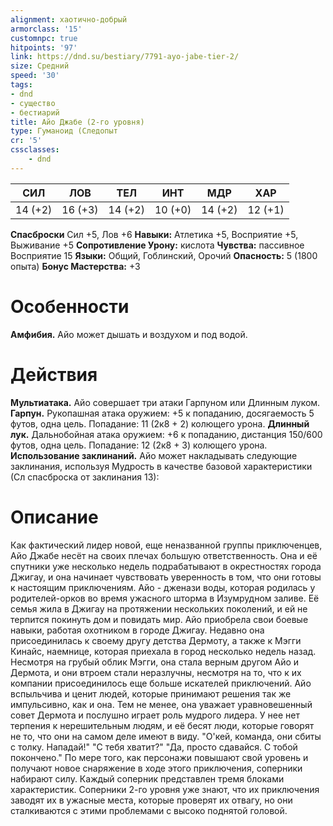 ```yaml
---
alignment: хаотично-добрый
armorclass: '15'
customnpc: true
hitpoints: '97'
link: https://dnd.su/bestiary/7791-ayo-jabe-tier-2/
size: Средний
speed: '30'
tags:
- dnd
- существо
- бестиарий
title: Айо Джабе (2-го уровня)
type: Гуманоид (Следопыт
cr: '5'
cssclasses:
    - dnd
---
```



| СИЛ | ЛОВ | ТЕЛ | ИНТ | МДР | ХАР |
|---|---|---|---|---|---|
| 14 (+2) | 16 (+3) | 14 (+2) | 10 (+0) | 14 (+2) | 12 (+1) |
**Спасброски** Сил +5, Лов +6
**Навыки:** Атлетика +5, Восприятие +5, Выживание +5
**Сопротивление Урону:** кислота
**Чувства:** пассивное Восприятие 15
**Языки:** Общий, Гоблинский, Орочий
**Опасность:** 5 (1800 опыта)
**Бонус Мастерства:** +3


# Особенности
**Амфибия.** Айо может дышать и воздухом и под водой.


# Действия
**Мультиатака.** Айо совершает три атаки Гарпуном или Длинным луком.
**Гарпун.** Рукопашная атака оружием: +5 к попаданию, досягаемость 5 футов, одна цель. Попадание: 11 (2к8 + 2) колющего урона.
**Длинный лук.** Дальнобойная атака оружием: +6 к попаданию, дистанция 150/600 футов, одна цель. Попадание: 12 (2к8 + 3) колющего урона.
**Использование заклинаний.** Айо может накладывать следующие заклинания, используя Мудрость в качестве базовой характеристики (Сл спасброска от заклинания 13):


# Описание
Как фактический лидер новой, еще неназванной группы приключенцев, Айо Джабе несёт на своих плечах большую ответственность. Она и её спутники уже несколько недель подрабатывают в окрестностях города Джигау, и она начинает чувствовать уверенность в том, что они готовы к настоящим приключениям. Айо - дженази воды, которая родилась у родителей-орков во время ужасного шторма в Изумрудном заливе. Её семья жила в Джигау на протяжении нескольких поколений, и ей не терпится покинуть дом и повидать мир. Айо приобрела свои боевые навыки, работая охотником в городе Джигау. Недавно она присоединилась к своему другу детства Дермоту, а также к Мэгги Кинайс, наемнице, которая приехала в город несколько недель назад. Несмотря на грубый облик Мэгги, она стала верным другом Айо и Дермота, и они втроем стали неразлучны, несмотря на то, что к их компании присоединилось еще больше искателей приключений. Айо вспыльчива и ценит людей, которые принимают решения так же импульсивно, как и она. Тем не менее, она уважает уравновешенный совет Дермота и послушно играет роль мудрого лидера. У нее нет терпения к нерешительным людям, и её бесят люди, которые говорят не то, что они на самом деле имеют в виду. "О'кей, команда, они сбиты с толку. Нападай!" "С тебя хватит?" "Да, просто сдавайся. С тобой покончено." По мере того, как персонажи повышают свой уровень и получают новое снаряжение в ходе этого приключения, соперники набирают силу. Каждый соперник представлен тремя блоками характеристик. Соперники 2-го уровня уже знают, что их приключения заводят их в ужасные места, которые проверят их отвагу, но они сталкиваются с этими проблемами с высоко поднятой головой.